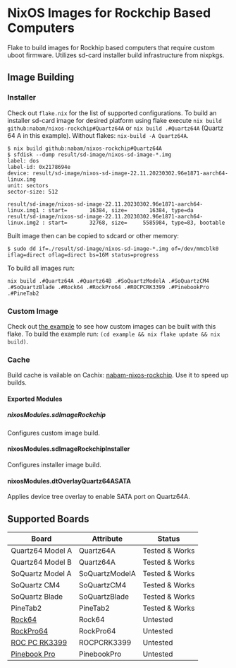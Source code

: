 # NixOS Images for Rockchip Based Computers

Flake to build images for Rockhip based computers that require custom uboot
firmware. Utilizes sd-card installer build infrastructure from nixpkgs.

## Image Building

### Installer

Check out `flake.nix` for the list of supported configurations. To build an
installer sd-card image for desired platform using flake execute 
`nix build github:nabam/nixos-rockchip#Quartz64A` or `nix build .#Quartz64A`
(Quartz 64 A in this example). Without flakes: `nix-build -A Quartz64A`.

``` console
$ nix build github:nabam/nixos-rockchip#Quartz64A
$ sfdisk --dump result/sd-image/nixos-sd-image-*.img
label: dos
label-id: 0x2178694e
device: result/sd-image/nixos-sd-image-22.11.20230302.96e1871-aarch64-linux.img
unit: sectors
sector-size: 512

result/sd-image/nixos-sd-image-22.11.20230302.96e1871-aarch64-linux.img1 : start=       16384, size=       16384, type=da
result/sd-image/nixos-sd-image-22.11.20230302.96e1871-aarch64-linux.img2 : start=       32768, size=     5585984, type=83, bootable
```

Built image then can be copied to sdcard or other memory:

``` console
$ sudo dd if=./result/sd-image/nixos-sd-image-*.img of=/dev/mmcblk0 iflag=direct oflag=direct bs=16M status=progress
```

To build all images run:
``` console
nix build .#Quartz64A .#Quartz64B .#SoQuartzModelA .#SoQuartzCM4 .#SoQuartzBlade .#Rock64 .#RockPro64 .#ROCPCRK3399 .#PinebookPro .#PineTab2
```

### Custom Image

Check out [the example](/example) to see how custom images can be built with 
this flake. To build the example run: `(cd example && nix flake update && nix build)`.

### Cache

Build cache is vailable on Cachix: [nabam-nixos-rockchip](https://app.cachix.org/cache/nabam-nixos-rockchip).
Use it to speed up builds.

#### Exported Modules
##### nixosModules.sdImageRockchip

Configures custom image build.

#### nixosModules.sdImageRockchipInstaller

Configures installer image build.

#### nixosModules.dtOverlayQuartz64ASATA

Applies device tree overlay to enable SATA port on Quartz64A.

## Supported Boards

| Board                | Attribute      | Status          |
| ---------------------|----------------| ----------------|
| Quartz64 Model A     | Quartz64A      | Tested & Works  |
| Quartz64 Model B     | Quartz64A      | Tested & Works  |
| SoQuartz Model A     | SoQuartzModelA | Tested & Works  |
| SoQuartz CM4         | SoQuartzCM4    | Tested & Works  |
| SoQuartz Blade       | SoQuartzBlade  | Tested & Works  |
| PineTab2             | PineTab2       | Tested & Works  |
| [Rock64][]           | Rock64         | Untested        |
| [RockPro64][]        | RockPro64      | Untested        |
| [ROC PC RK3399][]    | ROCPCRK3399    | Untested        |
| [Pinebook Pro][]     | PinebookPro    | Untested        |

[Rock64]: https://nixos.wiki/wiki/NixOS_on_ARM/PINE64_ROCK64
[RockPro64]: https://nixos.wiki/wiki/NixOS_on_ARM/PINE64_ROCKPro64
[ROC PC RK3399]: https://nixos.wiki/wiki/NixOS_on_ARM/Libre_Computer_ROC-RK3399-PC
[Pinebook Pro]: https://nixos.wiki/wiki/NixOS_on_ARM/PINE64_Pinebook_Pro
